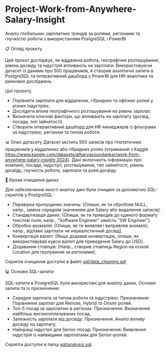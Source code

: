 # Project-Work-from-Anywhere-Salary-Insight
Аналіз глобальних зарплатних трендів за ролями, регіонами та гнучкістю роботи з використанням PostgreSQL і PowerBI

📋 Огляд проєкту

Цей проєкт досліджує, як віддалена робота, географічне розташування, рівень досвіду та індустрія впливають на зарплати. 
Використовуючи датасет із даними про 500 працівників, я створив аналітичні запити в PostgreSQL та інтерактивний дашборд у PowerBI для HR-аналітики та ринкових досліджень.

Цілі проєкту

- Порівняти зарплати для віддалених, гібридних та офісних ролей у різних індустріях.
- Дослідити вплив географічного розташування на рівень зарплат.
- Визначити ключові фактори, що впливають на зарплату (досвід, посада, тип зайнятості).
- Створити інтерактивний дашборд для HR-менеджерів із фільтрами за індустрією, регіоном та типом роботи.

📊 Опис датасету
 Датасет містить 500 записів про гіпотетичних працівників у віддалених або гібридних ролях (отриманий з Kaggle https://www.kaggle.com/datasets/atharvasoundankar/work-from-anywhere-salary-insight-2024). 
 Дані включають інформацію про компанії, посади, індустрії, розташування, тип зайнятості, рівень досвіду, гнучкість роботи, зарплати та роки досвіду.

🧹 Кроки очищення даних

Для забезпечення якості аналізу дані були очищені за допомогою SQL-скриптів у PostgreSQL:
- Перевірка пропущених значень: [Опиши, як ти обробляв NULL, напр., заміна середнім значенням для Salary або видалення записів].
- Стандартизація даних: [Опиши, як ти приводив до єдиного формату текстові поля, напр., "Software Engineer" замість "SW Engineer"].
- Обробка аномалій: [Опиши, як ти виявляв і виправляв аномалії, напр., від’ємні зарплати чи нереалістичний досвід].
- Конвертація валют: [Якщо додавав конвертацію, опиши, як використовував курси валют для приведення Salary до USD].
- Додавання стовпців: [Напр., створив стовпець Region на основі Location для групування за регіонами].

Скрипти очищення доступні в файлі [sql/data_cleaning.sql](sql/data_cleaning.sql)

💻 Основні SQL-запити 

SQL-запити в PostgreSQL були використані для аналізу даних. Основні запити та їх призначення:
- Середня зарплата за типом роботи та індустрією:
Призначення: Порівняння зарплат для Remote, Hybrid та Onsite ролей.
- Топ-5 посад за зарплатою в регіонах:
Призначення: Визначення найбільш високооплачуваних посад.
- Залежність зарплати від досвіду:
Призначення: Аналіз впливу досвіду на зарплату.
- Найкращі індустрії для Senior-посад:
Призначення: Виявлення індустрій із найвищими зарплатами для Senior-ролей.

Скрипти доступні в папці [sql/analysis.sql](sql/analysis.sql).
